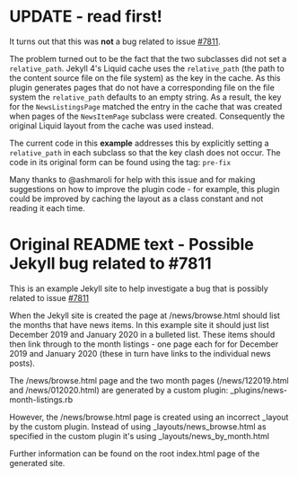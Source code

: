 # UPDATE - read first!

It turns out that this was **not** a bug related to issue [#7811](https://github.com/jekyll/jekyll/issues/7811).

The problem turned out to be the fact that the two subclasses did not set a `relative_path`. Jekyll 4's Liquid cache uses the `relative_path` (the path to the content source file on the file system) as the key in the cache. As this plugin generates pages that do not have a corresponding file on the file system the `relative_path` defaults to an empty string. As a result, the key for the `NewsListingsPage` matched the entry in the cache that was created when pages of the `NewsItemPage` subclass were created. Consequently the original Liquid layout from the cache was used instead.

The current code in this **example** addresses this by explicitly setting a `relative_path` in each subclass so that the key clash does not occur. The code in its original form can be found using the tag: `pre-fix`

Many thanks to @ashmaroli for help with this issue and for making suggestions on how to improve the plugin code - for example, this plugin could be improved by caching the layout as a class constant and not reading it each time.


# Original README text - Possible Jekyll bug related to #7811

This is an example Jekyll site to help investigate a bug that is possibly related to issue [#7811](https://github.com/jekyll/jekyll/issues/7811)

When the Jekyll site is created the page at /news/browse.html should list the months that have news items. In this example site it should just list December 2019 and January 2020 in a bulleted list. These items should then link through to the month listings - one page each for for December 2019 and January 2020 (these in turn have links to the individual news posts).

The /news/browse.html page and the two month pages (/news/122019.html and /news/012020.html) are generated by a custom plugin: _plugins/news-month-listings.rb

However, the /news/browse.html page is created using an incorrect _layout by the custom plugin. Instead of using _layouts/news_browse.html as specified in the custom plugin it's using _layouts/news_by_month.html

Further information can be found on the root index.html page of the generated site.
